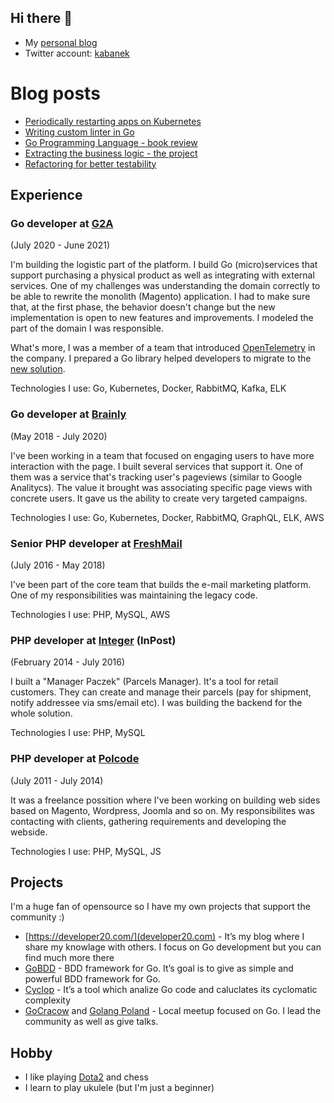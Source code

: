 ## Hi there 👋

- My [personal blog](https://developer20.com/)
- Twitter account: [kabanek](https://twitter.com/kabanek)

# Blog posts
<!-- BLOG-POST-LIST:START -->
- [Periodically restarting apps on Kubernetes](https://developer20.com/periodically-restarting-apps-on-k8s/)
- [Writing custom linter in Go](https://developer20.com/custom-go-linter/)
- [Go Programming Language - book review](https://developer20.com/reviews/go-programming-language/)
- [Extracting the business logic - the project](https://developer20.com/extracting-the-business-logic-project/)
- [Refactoring for better testability](https://developer20.com/refactoring-for-better-testability/)
<!-- BLOG-POST-LIST:END -->

## Experience
### Go developer at [G2A](https://www.g2a.com/)
(July 2020 - June 2021)

I'm building the logistic part of the platform. I build Go (micro)services that support purchasing a physical product as well as integrating with external services. One of my challenges was understanding the domain correctly to be able to rewrite the monolith (Magento) application. I had to make sure that, at the first phase, the behavior doesn't change but the new implementation is open to new features and improvements. I modeled the part of the domain I was responsible.

What's more, I was a member of a team that introduced [OpenTelemetry](https://opentelemetry.io/) in the company. I prepared a Go library helped developers to migrate to the [new solution](https://www.elastic.co/guide/en/apm/get-started/current/open-telemetry-elastic.html).

Technologies I use: Go, Kubernetes, Docker, RabbitMQ, Kafka, ELK

### Go developer at [Brainly](https://brainly.com/)
(May 2018 - July 2020)

I've been working in a team that focused on engaging users to have more interaction with the page. I built several services that support it. One of them was a service that's tracking user's pageviews (similar to Google Analitycs). The value it brought was associating specific page views with concrete users. It gave us the ability to create very targeted campaigns.

Technologies I use: Go, Kubernetes, Docker, RabbitMQ, GraphQL, ELK, AWS

### Senior PHP developer at [FreshMail](https://freshmail.pl/)
(July 2016 - May 2018)

I've been part of the core team that builds the e-mail marketing platform. One of my responsibilities was maintaining the legacy code.

Technologies I use: PHP, MySQL, AWS

### PHP developer at [Integer](https://integer.pl/) (InPost)
(February 2014 - July 2016)

I built a "Manager Paczek" (Parcels Manager). It's a tool for retail customers. They can create and manage their parcels (pay for shipment, notify addressee via sms/email etc). I was building the backend for the whole solution.

Technologies I use: PHP, MySQL

### PHP developer at [Polcode](https://polcode.com/)
(July 2011 - July 2014)

It was a freelance possition where I've been working on building web sides based on Magento, Wordpress, Joomla and so on. My responsibilites was contacting with clients, gathering requirements and developing the webside.

Technologies I use: PHP, MySQL, JS

## Projects

I'm a huge fan of opensource so I have my own projects that support the community :)

 * [https://developer20.com/](developer20.com) - It’s my blog where I share my knowlage with others. I focus on Go development but you can find much more there
 * [GoBDD](https://go-bdd.github.io/gobdd/) - BDD framework for Go. It’s goal is to give as simple and powerful BDD framework for Go.
 * [Cyclop](https://github.com/bkielbasa/cyclop) - It’s a tool which analize Go code and caluclates its cyclomatic complexity
 * [GoCracow](https://www.meetup.com/GoCracow/) and [Golang Poland](https://www.meetup.com/Golang-Poland/) - Local meetup focused on Go. I lead the community as well as give talks.

## Hobby

 * I like playing [Dota2](https://www.dota2.com/home) and chess
 * I learn to play ukulele (but I'm just a beginner)
